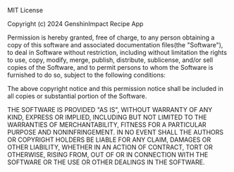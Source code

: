 MIT License

Copyright (c) 2024 GenshinImpact Recipe App

Permission is hereby granted, free of charge, to any person obtaining a copy of this software and associated documentation files(the
"Software"), to deal in Software without restriction, including without limitation the rights to use, copy, modify, merge, publish, distribute, sublicense, and/or sell copies
of the Software, and to permit persons to whom the Software is furnished to do so, subject to the following conditions:

The above copyright notice and this permission notice shall be included in all copies or substantial portion of the Software.

THE SOFTWARE IS PROVIDED "AS IS", WITHOUT WARRANTY OF ANY KIND, EXPRESS OR IMPLIED, INCLUDING BUT NOT LIMITED TO THE WARRANTIES OF MERCHANTABILITY, FITNESS FOR A PARTICULAR PURPOSE
AND NONINFRINGEMENT. IN NO EVENT SHALL THE AUTHORS OR COPYRIGHT HOLDERS BE LIABLE FOR ANY CLAIM, DAMAGES OR OTHER LIABILITY, WHETHER IN AN ACTION OF CONTRACT, TORT OR OTHERWISE, RISING FROM, OUT OF OR IN CONNECTION WITH THE SOFTWARE
OR THE USE OR OTHER DEALINGS IN THE SOFTWARE.